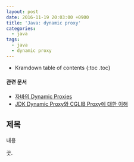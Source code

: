 ```yaml
---
layout: post
date: 2016-11-19 20:03:00 +0900
title: 'Java: dynamic proxy'
categories:
  - java
tags:
  - java
  - dynamic proxy
---
```


* Kramdown table of contents
{:toc .toc}

#### 관련 문서

- [자바의 Dynamic Proxies](http://www.javajigi.net/pages/viewpage.action?pageId=518)
- [JDK Dynamic Proxy와 CGLIB Proxy에 대한 이해](http://wiki.javajigi.net/pages/viewpage.action?pageId=1065)

## 제목

내용

끗.
